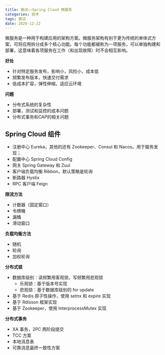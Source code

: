 ```yaml
---
title: 面试——Spring Cloud 微服务
categories: 技术
tags: 面试
date: 2020-12-22
---
```


微服务是一种用于构建应用的架构方案。微服务架构有别于更为传统的单体式方案，可将应用拆分成多个核心功能。每个功能都被称为一项服务，可以单独构建和部署，这意味着各项服务在工作（和出现故障）时不会相互影响。

**好处**

- 针对特定服务发布，影响小，风险小，成本低
- 频繁发布版本，快速交付需求
- 低成本扩容，弹性伸缩，适应云环境

**问题**

- 分布式系统的复杂性
- 部署，测试和监控的成本问题
- 分布式事务和CAP的相关问题

## Spring Cloud 组件

- 注册中心 Eureka，其他的还有 Zookeeper、Consul 和 Nacos。用于服务发现；
- 配置中心 Spring Cloud Config
- 网关 Spring Gateway 和 Zuul
- 客户端负载均衡 Ribbon，默认策略是轮询
- 断路器 Hystix
- RPC 客户端 Feign

**限流方法**
- 计数器（固定窗口）
- 令牌桶
- 漏桶
- 滑动窗口

**负载均衡方法**
- 随机
- 轮询
- 加权轮询

**分布式锁**
- 数据库级别：读频繁用客观锁，写频繁用悲观锁
    - 乐观锁：基于版本号实现
    - 悲观锁：基于数据库级别的 for update
- 基于 Redis 原子性操作，使用 setnx 和 expire 实现
- 基于 Rdisson 框架实现
- 基于 Zookeeper，使用 InterprocessMutex 实现

**分布式事务**
- XA 事务，2PC 两阶段提交
- TCC 方案
- 本地消息表
- 可靠消息最终一致性方案

